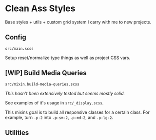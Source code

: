 # Clean Ass Styles
Base styles + utils + custom grid system I carry with me to new projects.

## Config
`src/main.scss`

Setup reset/normalize type things as well as project CSS vars.

## [WIP] Build Media Queries
`src/mixin.build-media-queries.scss`

_This hasn't been extensively tested but seems mostly solid._

See examples of it's usage in `src/_display.scss`.

This mixins goal is to build all responsive classes for a certain class. For example, turn `.p-2` into `.p-sm-2`, `.p-md-2`, and `.p-lg-2`.

## Utilities
